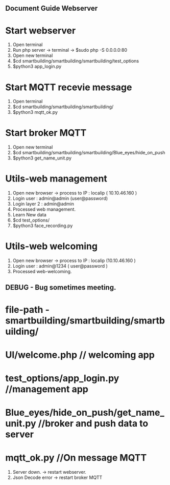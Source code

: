 ## Document Guide Webserver

# Start webserver

1. Open terminal
2. Run php server -> terminal -> $sudo php -S 0.0.0.0:80
3. Open new terminal
4. $cd smartbuilding/smartbuilding/smartbuilding/test_options
5. $python3 app_login.py

# Start MQTT recevie message
1. Open terminal
2. $cd smartbuilding/smartbuilding/smartbuilding/
3. $python3 mqtt_ok.py

# Start broker MQTT
1. Open new terminal
2. $cd smartbuilding/smartbuilding/smartbuilding/Blue_eyes/hide_on_push
3. $python3  get_name_unit.py

# Utils-web management
1. Open new browser -> process to IP : localip ( 10.10.46.160 ) 
2. Login user : admin@admin (user@password)
3. Login layer 2 : admin@admin
4. Processed web management.
5. Learn New data
6. $cd test_options/
7. $python3 face_recording.py

# Utils-web welcoming

1. Open new browser -> process to IP : localip (10.10.46.160 )
2. Login user : admin@1234 ( user@password )
3. Processed web-welcoming.

## DEBUG - Bug sometimes meeting.
# file-path - smartbuilding/smartbuilding/smartbuilding/
# UI/welcome.php // welcoming app
# test_options/app_login.py //management app
# Blue_eyes/hide_on_push/get_name_unit.py //broker and push data to server
# mqtt_ok.py //On message MQTT


1. Server down. -> restart webserver.
2. Json Decode error -> restart broker MQTT


